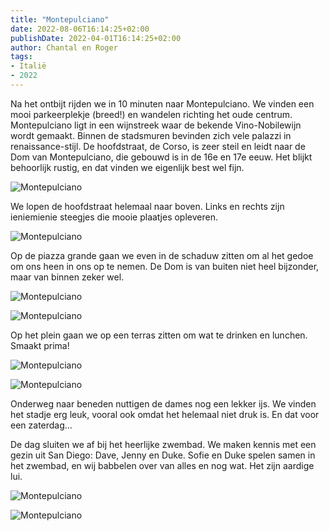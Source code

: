 ```yaml
---
title: "Montepulciano"
date: 2022-08-06T16:14:25+02:00
publishDate: 2022-04-01T16:14:25+02:00
author: Chantal en Roger
tags:
- Italië
- 2022
---
```


Na het ontbijt rijden we in 10 minuten naar Montepulciano. We vinden een mooi parkeerplekje (breed!) en wandelen richting het oude centrum. Montepulciano ligt in een wijnstreek waar de bekende Vino-Nobilewijn wordt gemaakt. Binnen de stadsmuren bevinden zich vele palazzi in renaissance-stijl. De hoofdstraat, de Corso, is zeer steil en leidt naar de Dom van Montepulciano, die gebouwd is in de 16e en 17e eeuw. Het blijkt behoorlijk rustig, en dat vinden we eigenlijk best wel fijn.

![Montepulciano](./images/IMG_4094.JPG)

We lopen de hoofdstraat helemaal naar boven. Links en rechts zijn ieniemienie steegjes die mooie plaatjes opleveren.

![Montepulciano](./images/IMG_4106.JPG)

Op de piazza grande gaan we even in de schaduw zitten om al het gedoe om ons heen in ons op te nemen. De Dom is van buiten niet heel bijzonder, maar van binnen zeker wel.

![Montepulciano](./images/IMG_4112.JPG)

![Montepulciano](./images/IMG_4113.JPG)

Op het plein gaan we op een terras zitten om wat te drinken en lunchen. Smaakt prima!

![Montepulciano](./images/IMG_4119.JPG)

![Montepulciano](./images/IMG_1575.png)

Onderweg naar beneden nuttigen de dames nog een lekker ijs. We vinden het stadje erg leuk, vooral ook omdat het helemaal niet druk is. En dat voor een zaterdag...

De dag sluiten we af bij het heerlijke zwembad. We maken kennis met een gezin uit San Diego: Dave, Jenny en Duke. Sofie en Duke spelen samen in het zwembad, en wij babbelen over van alles en nog wat. Het zijn aardige lui.

![Montepulciano](./images/IMG_1578.png)

![Montepulciano](./images/IMG_1579.png)
